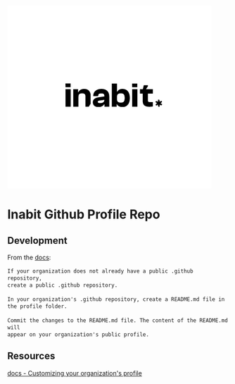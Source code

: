 **![Logo](/src/assets/inabit-logo.png)**

# Inabit Github Profile Repo 

## Development

From the [docs](https://docs.github.com/en/organizations/collaborating-with-groups-in-organizations/customizing-your-organizations-profile#adding-a-public-organization-profile-readme):

    If your organization does not already have a public .github repository, 
    create a public .github repository.

    In your organization's .github repository, create a README.md file in the profile folder.

    Commit the changes to the README.md file. The content of the README.md will 
    appear on your organization's public profile.


## Resources

[docs - Customizing your organization's profile
](https://docs.github.com/en/organizations/collaborating-with-groups-in-organizations/customizing-your-organizations-profile)

